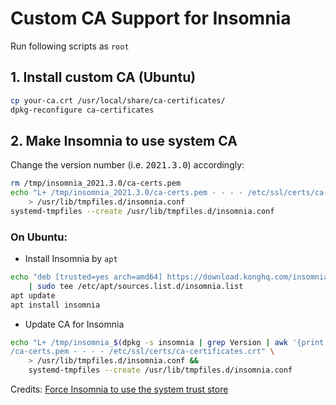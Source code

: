 Custom CA Support for Insomnia
==
Run following scripts as `root`
## 1. Install custom CA (Ubuntu)
```bash
cp your-ca.crt /usr/local/share/ca-certificates/
dpkg-reconfigure ca-certificates
```
## 2. Make Insomnia to use system CA
Change the version number (i.e. <kbd>2021.3.0</kbd>) accordingly:
```bash
rm /tmp/insomnia_2021.3.0/ca-certs.pem
echo "L+ /tmp/insomnia_2021.3.0/ca-certs.pem - - - - /etc/ssl/certs/ca-certificates.crt" \
    > /usr/lib/tmpfiles.d/insomnia.conf
systemd-tmpfiles --create /usr/lib/tmpfiles.d/insomnia.conf
```
### On Ubuntu:
* Install Insomnia by `apt`
```bash
echo "deb [trusted=yes arch=amd64] https://download.konghq.com/insomnia-ubuntu/ default all" \
    | sudo tee /etc/apt/sources.list.d/insomnia.list
apt update
apt install insomnia
```
* Update CA for Insomnia
```bash
echo "L+ /tmp/insomnia_$(dpkg -s insomnia | grep Version | awk '{print $2}')\
/ca-certs.pem - - - - /etc/ssl/certs/ca-certificates.crt" \
    > /usr/lib/tmpfiles.d/insomnia.conf &&
    systemd-tmpfiles --create /usr/lib/tmpfiles.d/insomnia.conf
```

Credits: [Force Insomnia to use the system trust store](https://kdecherf.com/blog/2018/07/13/force-insomnia-to-use-the-system-trust-store/)
